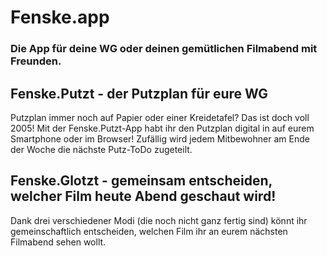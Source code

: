 <h1>Fenske.app</h1>

<h3>Die App für deine WG oder deinen gemütlichen Filmabend mit Freunden.</h3>

<h2>Fenske.Putzt - der Putzplan für eure WG</h2>

Putzplan immer noch auf Papier oder einer Kreidetafel? Das ist doch voll 2005! Mit der Fenske.Putzt-App habt ihr den Putzplan digital in auf eurem Smartphone oder im Browser!
Zufällig wird jedem Mitbewohner am Ende der Woche die nächste Putz-ToDo zugeteilt.


<h2>Fenske.Glotzt - gemeinsam entscheiden, welcher Film heute Abend geschaut wird!</h2>

Dank drei verschiedener Modi (die noch nicht ganz fertig sind) könnt ihr gemeinschaftlich entscheiden, welchen Film ihr an eurem nächsten Filmabend sehen wollt.

